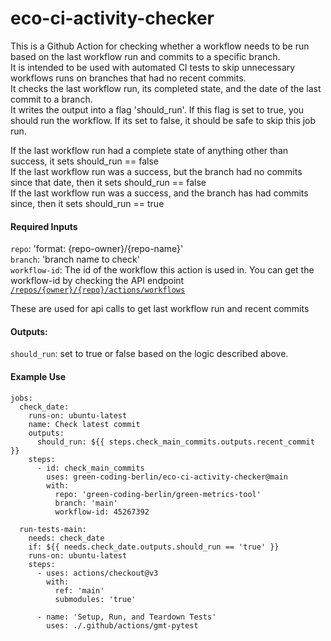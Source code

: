 # eco-ci-activity-checker

This is a Github Action for checking whether a workflow needs to be run based on the last workflow run and commits to a specific branch.  
It is intended to be used with automated CI tests to skip unnecessary workflows runs on branches that had no recent commits.  
It checks the last workflow run, its completed state, and the date of the last commit to a branch.  
It writes the output into a flag 'should_run'. If this flag is set to true, you should run the workflow. If its set to false, it should be safe to skip this job run.

If the last workflow run had a complete state of anything other than success, it sets should_run == false  
If the last workflow run was a success, but the branch had no commits since that date, then it sets should_run == false  
If the last workflow run was a success, and the branch has had commits since, then it sets should_run == true

#### Required Inputs
`repo`: 'format: {repo-owner}/{repo-name}'  
`branch`: 'branch name to check'  
`workflow-id`: The id of the workflow this action is used in. You can get the workflow-id by checking the API endpoint [`/repos/{owner}/{repo}/actions/workflows`](https://docs.github.com/en/rest/actions/workflows?apiVersion=2022-11-28#list-repository-workflows)

These are used for api calls to get last workflow run and recent commits

#### Outputs:
`should_run`: set to true or false based on the logic described above.

#### Example Use

```
jobs:
  check_date:
    runs-on: ubuntu-latest
    name: Check latest commit
    outputs:
      should_run: ${{ steps.check_main_commits.outputs.recent_commit }}
    steps:
      - id: check_main_commits
        uses: green-coding-berlin/eco-ci-activity-checker@main
        with:
          repo: 'green-coding-berlin/green-metrics-tool'
          branch: 'main'
          workflow-id: 45267392

  run-tests-main:
    needs: check_date
    if: ${{ needs.check_date.outputs.should_run == 'true' }}
    runs-on: ubuntu-latest
    steps:
      - uses: actions/checkout@v3
        with:
          ref: 'main'
          submodules: 'true'
      
      - name: 'Setup, Run, and Teardown Tests'
        uses: ./.github/actions/gmt-pytest
```
